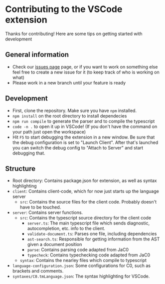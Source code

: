 # Contributing to the VSCode extension

Thanks for contributing! Here are some tips on getting started with development

## General information
* Check our [issues page](https://github.com/CalLavicka/c0-vscode-extension/issues) page, or if you want to work on something else feel free to create a new issue for it (to keep track of who is working on what) 
* Please work in a new branch until your feature is ready

## Development

* First, clone the repository. Make sure you have `npm` installed.
* `npm install` on the root directory to install dependecies
* `npm run compile` to generate the parser and to compile the typescript
* `code -n .` to open it up in VSCode! (If you don't have the command on your path just open the workspace)
* Hit `F5` to start debugging the extension in a new window. Be sure that the
debug configuration is set to "Launch Client". After that's launched you can switch
the debug config to "Attach to Server" and start debugging that. 


## Structure

* Root directory: Contains package.json for extension, as well as syntax highlighting
* `client`: Contains client-code, which for now just starts up the language server
    * `src`: Contains the source files for the client code. Probably doesn't have to be touched.
* `server`: Contains server functions.
    * `src`: Contains the typescript source directory for the client code
        * `server.ts`: The main typescript file which sends diagnostic, autocompletion, etc. info to the client.
        * `validate-document.ts`: Parses one file, including dependencies
        * `ast-search.ts`: Responsible for getting information from the AST given a document position 
        * `parse`: Contains parsing code adapted from JaC0
        * `typecheck`: Contains typechecking code adapted from JaC0
    * `syntax`: Contains the nearley files which compile to typescript
* `language-configuration.json`: Some configurations for C0, such as brackets and comments.
* `syntaxes/C0.tmLanguage.json`: The syntax highlighting for VSCode.
